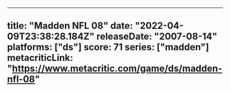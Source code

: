 
---
title: "Madden NFL 08"
date: "2022-04-09T23:38:28.184Z"
releaseDate: "2007-08-14"
platforms: ["ds"]
score: 71
series: ["madden"]
metacriticLink: "https://www.metacritic.com/game/ds/madden-nfl-08"
---
